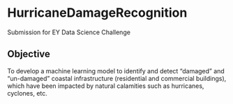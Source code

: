 # HurricaneDamageRecognition
Submission for EY Data Science Challenge

## Objective 
To develop a machine learning model to identify and detect “damaged” and “un-damaged” coastal infrastructure (residential and commercial buildings), which have been impacted by natural calamities such as hurricanes, cyclones, etc. 

